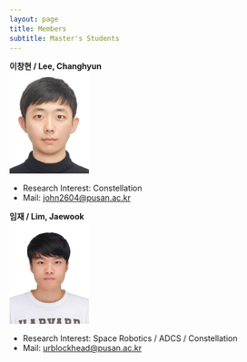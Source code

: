 ```yaml
---
layout: page
title: Members
subtitle: Master's Students
---
```


**이창현 / Lee, Changhyun**<br>
<img src="assets/img/이창현.jpg" width="140" height="180"><br>
- Research Interest: Constellation<br>
- Mail: john2604@pusan.ac.kr

**임재 / Lim, Jaewook**<br>
<img src="assets/img/임재욱.jpg" width="140" height="180"><br>
- Research Interest: Space Robotics / ADCS / Constellation<br>
- Mail: urblockhead@pusan.ac.kr

